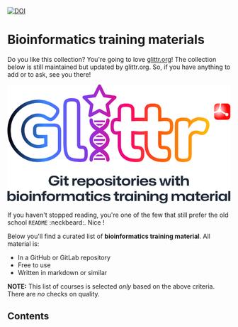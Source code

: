[![DOI](https://zenodo.org/badge/437832906.svg)](https://zenodo.org/badge/latestdoi/437832906)

# Bioinformatics training materials

Do you like this collection? You're going to love [glittr.org](https://glittr.org)! The collection below is still maintained but updated by glittr.org. So, if you have anything to add or to ask, see you there!

[![](assets/logo-vertical.svg)](https://glittr.org)

If you haven't stopped reading, you're one of the few that still prefer the old school `README` :neckbeard:. Nice !

Below you'll find a curated list of **bioinformatics training material**. All material is:

- In a GitHub or GitLab repository
- Free to use
- Written in markdown or similar

**NOTE:** This list of courses is selected *only* based on the above criteria. There are *no* checks on quality.

## Contents


